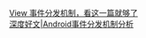 




























[View 事件分发机制，看这一篇就够了](https://mp.weixin.qq.com/s/MhHTKwywee_GQBOKqZv3Eg)   
[深度好文|Android事件分发机制分析](https://mp.weixin.qq.com/s/s7r_BAlsCHeMqQWxtXt_lg)   
